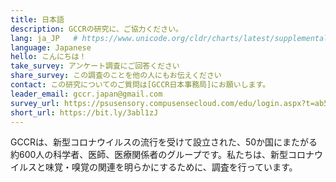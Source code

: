 ```yaml
---
title: 日本語
description: GCCRの研究に、ご協力ください。
lang: ja_JP   # https://www.unicode.org/cldr/charts/latest/supplemental/language_territory_information.html
language: Japanese
hello: こんにちは！
take_survey: アンケート調査にご回答ください
share_survey: この調査のことを他の人にもお伝えください
contact: この研究についてのご質問は[GCCR日本事務局]にお願いします。
leader_email: gccr.japan@gmail.com
survey_url: https://psusensory.compusensecloud.com/edu/login.aspx?t=ab50bad8-4949-4c10-a9eb-7674e0a73cb3
short_url: https://bit.ly/3abl1zJ
---
```

GCCRは、新型コロナウイルスの流行を受けて設立された、50か国にまたがる約600人の科学者、医師、医療関係者のグループです。私たちは、新型コロナウイルスと味覚・嗅覚の関連を明らかにするために、調査を行っています。